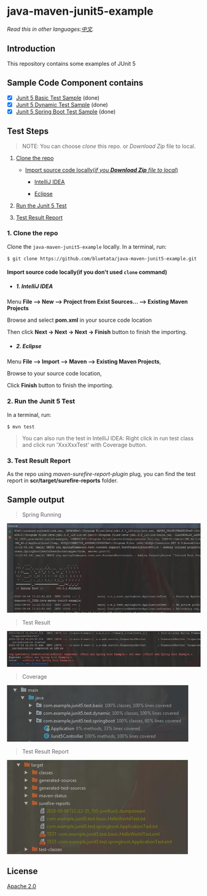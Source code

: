# java-maven-junit5-example

*Read this in other languages:[中文](README-cn.md).*


## Introduction
This repository contains some examples of JUnit 5

## Sample Code Component contains

- [X] [Junit 5 Basic Test Sample](/src/test/java/com/example/junit5/test/basic) (done)
- [X] [Junit 5 Dynamic Test Sample](/src/test/java/com/example/junit5/test/dynamic) (done)
- [X] [Junit 5 Spring Boot Test Sample](/src/test/java/com/example/junit5/test/springboot) (done)

## Test Steps
> NOTE: You can choose *clone* this repo. or *Download Zip* file to local.

1. [Clone the repo](#1-clone-the-repo)

   * [Import source code locally(*if you **Download Zip** file to local*)](#import-source-code-locally)

      * [IntelliJ IDEA](#1-intellij-idea)

      * [Eclipse](#2-eclipse)

2. [Run the Junit 5 Test](#2-junit5-test)

3. [Test Result Report](#3-test-result-report)

### 1. Clone the repo

Clone the `java-maven-junit5-example` locally. In a terminal, run:

```
$ git clone https://github.com/bluetata/java-maven-junit5-example.git
```


#### Import source code locally(if you don't used `clone` command)

* ##### 1. IntelliJ IDEA

Menu **File –> New –> Project from Exist Sources... –> Existing Maven Projects**

Browse and select **pom.xml** in your source code location

Then click **Next -> Next -> Next -> Finish** button to finish the importing.

* ##### 2. Eclipse

Menu **File –> Import –> Maven –> Existing Maven Projects**,

Browse to your source code location,

Click **Finish** button to finish the importing.

### 2. Run the Junit 5 Test
In a terminal, run:

```
$ mvn test
```

> You can also run the test in IntelliJ IDEA: Right click in run test class and click run 'XxxXxxTest' with Coverage button.

### 3. Test Result Report

As the repo using *maven-surefire-report-plugin* plug, you can find the test report in **scr/target/surefire-reports** folder.

## Sample output

> Spring Running

![](doc/source/images/spring-run.jpg)

> Test Result

![](doc/source/images/spring-boot-test-result.jpg)

> Coverage

![](doc/source/images/coverage.jpg)

> Test Result Report

![](doc/source/images/test-result-report.jpg)


## License
[Apache 2.0](LICENSE)















